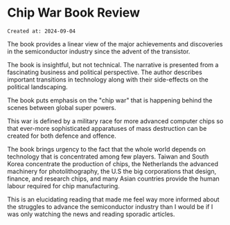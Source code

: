 # Chip War Book Review

```
Created at: 2024-09-04
```

The book provides a linear view of the major achievements and discoveries in
the semiconductor industry since the advent of the transistor.

The book is insightful, but not technical. The narrative is presented from a
fascinating business and political perspective. The author describes important
transitions in technology along with their side-effects on the political
landscaping.

The book puts emphasis on the "chip war" that is happening behind the scenes
between global super powers.

This war is defined by a military race for more advanced computer chips so that
ever-more sophisticated apparatuses of mass destruction can be created for both
defence and offence.

The book brings urgency to the fact that the whole world depends on technology
that is concentrated among few players. Taiwan and South Korea concentrate the
production of chips, the Netherlands the advanced machinery for
photolithography, the U.S the big corporations that design, finance, and
research chips, and many Asian countries provide the human labour required for
chip manufacturing.

This is an elucidating reading that made me feel way more informed about the
struggles to advance the semiconductor industry than I would be if I was only
watching the news and reading sporadic articles.
